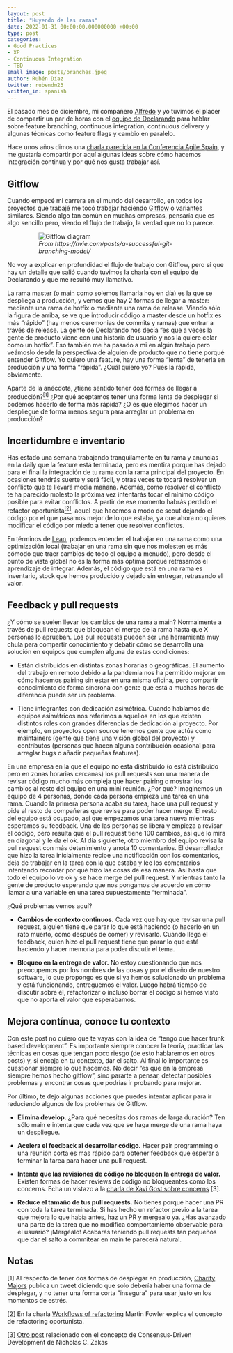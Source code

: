 ```yaml
---
layout: post
title: "Huyendo de las ramas"
date: 2022-01-31 00:00:00.000000000 +00:00
type: post
categories:
- Good Practices
- XP
- Continuous Integration
- TBD
small_image: posts/branches.jpeg
author: Rubén Díaz
twitter: rubendm23
written_in: spanish
---
```


El pasado mes de diciembre, mi compañero [Alfredo](https://twitter.com/AlfredoCasado) y yo tuvimos el placer de compartir un par de horas con el [equipo de Declarando](https://twitter.com/borillo/status/1471972609113956352) para hablar sobre feature branching, continuous integration, continuous delivery y algunas técnicas como feature flags y cambio en paralelo.

Hace unos años dimos una [charla parecida en la Conferencia Agile Spain](https://www.youtube.com/watch?v=L5S9b7AdZC8), y me gustaría compartir por aquí algunas ideas sobre cómo hacemos integración continua y por qué nos gusta trabajar así.

## Gitflow

Cuando empecé mi carrera en el mundo del desarrollo, en todos los proyectos que trabajé me tocó trabajar haciendo [Gitflow](https://www.atlassian.com/git/tutorials/comparing-workflows/gitflow-workflow) o variantes similares. Siendo algo tan común en muchas empresas, pensaría que es algo sencillo pero, viendo el flujo de trabajo, la verdad que no lo parece.

<figure style="max-width:360px; margin:auto;">
    <img src="https://nvie.com/img/git-model@2x.png" alt="Gitflow diagram" />
    <figcaption><em>From https://nvie.com/posts/a-successful-git-branching-model/</em></figcaption>
</figure>

No voy a explicar en profundidad el flujo de trabajo con Gitflow, pero sí que hay un detalle que salió cuando tuvimos la charla con el equipo de Declarando y que me resultó muy llamativo.

La rama master (o [main](https://sfconservancy.org/news/2020/jun/23/gitbranchname/) como solemos llamarla hoy en día) es la que se despliega a producción, y vemos que hay 2 formas de llegar a master: mediante una rama de hotfix o mediante una rama de release. Viendo sólo la figura de arriba, se ve que introducir código a master desde un hotfix es más “rápido” (hay menos ceremonias de commits y ramas) que entrar a través de release. La gente de Declarando nos decía “es que a veces la gente de producto viene con una historia de usuario y nos la quiere colar como un hotfix”. Eso también me ha pasado a mi en algún trabajo pero veámoslo desde la perspectiva de alguien de producto que no tiene porqué entender Gitflow. Yo quiero una feature, hay una forma “lenta” de tenerla en producción y una forma “rápida”. ¿Cuál quiero yo? Pues la rápida, obviamente.

Aparte de la anécdota, ¿tiene sentido tener dos formas de llegar a producción?<a href="#nota1"><sup>[1]</sup></a> ¿Por qué aceptamos tener una forma lenta de desplegar si podemos hacerlo de forma más rápida? ¿O es que elegimos hacer un despliegue de forma menos segura para arreglar un problema en producción?

## Incertidumbre e inventario

Has estado una semana trabajando tranquilamente en tu rama y anuncias en la daily que la feature está terminada, pero es mentira porque has dejado para el final la integración de tu rama con la rama principal del proyecto. En ocasiones tendrás suerte y será fácil, y otras veces te tocará resolver un conflicto que te llevará media mañana. Además, como resolver el conflicto te ha parecido molesto la próxima vez intentarás tocar el mínimo código posible para evitar conflictos. A partir de  ese momento habrás perdido el refactor oportunista<a href="#nota2"><sup>[2]</sup></a>, aquel que hacemos a modo de scout dejando el código por el que pasamos mejor de lo que estaba, ya que ahora no quieres modificar el código por miedo a tener que resolver conflictos.

En términos de [Lean](https://en.wikipedia.org/wiki/Lean_software_development), podemos entender el trabajar en una rama como una optimización local (trabajar en una rama sin que nos molesten es más cómodo que traer cambios de todo el equipo a menudo), pero desde el punto de vista global no es la forma más óptima porque retrasamos el aprendizaje de integrar. Además, el código que está en una rama es inventario, stock que hemos producido y dejado sin entregar, retrasando el valor.

## Feedback y pull requests

¿Y cómo se suelen llevar los cambios de una rama a main? Normalmente a través de pull requests que bloquean el merge de la rama hasta que X personas lo aprueban.
Los pull requests pueden ser una herramienta muy chula para compartir conocimiento y debatir cómo se desarrolla una solución en equipos que cumplen alguna de estas condiciones:

* Están distribuidos en distintas zonas horarias o geográficas. El aumento del trabajo en remoto debido a la pandemia nos ha permitido mejorar en cómo hacemos pairing sin estar en una misma oficina, pero compartir conocimiento de forma síncrona con gente que está a muchas horas de diferencia puede ser un problema.

* Tiene integrantes con dedicación asimétrica. Cuando hablamos de equipos asimétricos nos referimos a aquellos en los que existen distintos roles con grandes diferencias de dedicación al proyecto. Por ejemplo, en proyectos open source tenemos gente que actúa como maintainers (gente que tiene una visión global del proyecto) y contributos (personas que hacen alguna contribución ocasional para arreglar bugs o añadir pequeñas features).

En una empresa en la que el equipo no está distribuido (o está distribuido pero en zonas horarias cercanas) los pull requests son una manera de revisar código mucho más compleja que hacer pairing o mostrar los cambios al resto del equipo en una mini reunión. ¿Por qué? Imaginemos un equipo de 4 personas, donde cada persona empieza una tarea en una rama. Cuando la primera persona acaba su tarea, hace una pull request y pide al resto de compañeras que revise para poder hacer merge. El resto del equipo está ocupado, así que empezamos una tarea nueva mientras esperamos su feedback. Una de las personas se libera y empieza a revisar el código, pero resulta que el pull request tiene 100 cambios, así que lo mira en diagonal y le da el ok. Al día siguiente, otro miembro del equipo revisa la pull request con más detenimiento y anota 10 comentarios. El desarrollador que hizo la tarea inicialmente recibe una notificación con los comentarios, deja de trabajar en la tarea con la que estaba y lee los comentarios intentando recordar por qué hizo las cosas de esa manera. Así hasta que todo el equipo lo ve ok y se hace merge del pull request. Y mientras tanto la gente de producto esperando que nos pongamos de acuerdo en cómo llamar a una variable en una tarea supuestamente “terminada”.

¿Qué problemas vemos aquí?

* **Cambios de contexto continuos.** Cada vez que hay que revisar una pull request, alguien tiene que parar lo que está haciendo (o hacerlo en un rato muerto, como después de comer) y revisarlo. Cuando llega el feedback, quien hizo el pull request tiene que parar lo que está haciendo y hacer memoria para poder discutir el tema.

* **Bloqueo en la entrega de valor.** No estoy cuestionando que nos preocupemos por los nombres de las cosas y por el diseño de nuestro software, lo que propongo es que si ya hemos solucionado un problema y está funcionando, entreguemos el valor. Luego habrá tiempo de discutir sobre él, refactorizar o incluso borrar el código si hemos visto que no aporta el valor que esperábamos.

## Mejora contínua, conoce tu contexto

Con este post no quiero que te vayas con la idea de “tengo que hacer trunk based development”. Es importante siempre conocer la teoría, practicar las técnicas en cosas que tengan poco riesgo (de esto hablaremos en otros posts) y, si encaja en tu contexto, dar el salto. Al final lo importante es cuestionar siempre lo que hacemos. No decir “es que en la empresa siempre hemos hecho gitflow”, sino pararte a pensar, detectar posibles problemas y encontrar cosas que podrías ir probando para mejorar.

Por último, te dejo algunas acciones que puedes intentar aplicar para ir reduciendo algunos de los problemas de Gitflow.

* **Elimina develop.** ¿Para qué necesitas dos ramas de larga duración? Ten sólo main e intenta que cada vez que se haga merge de una rama haya un despliegue.

* **Acelera el feedback al desarrollar  código.** Hacer pair programming o una reunión corta es más rápido para obtener feedback que esperar a terminar la tarea para hacer una pull request. 

* **Intenta que las revisiones de código no bloqueen la entrega de valor.** Existen formas de hacer reviews de código no bloqueantes como los concerns. Echa un vistazo a la [charla de Xavi Gost sobre concerns](https://www.youtube.com/watch?v=pp8j1ggCaoM)<a name="nota3"></a> [3].

* **Reduce el tamaño de tus pull requests.** No tienes porqué hacer una PR con toda la tarea terminada. Si has hecho un refactor previo a la tarea que mejora lo que había antes, haz un PR y mergealo ya. ¿Has avanzado una parte de la tarea que no modifica comportamiento observable para el usuario? ¡Mergéalo! Acabarás teniendo pull requests tan pequeños que dar el salto a commitear en main te parecerá natural.

## Notas

<a name="nota1"></a> [1] Al respecto de tener dos formas de desplegar en producción, [Charity Majors](https://twitter.com/mipsytipsy/status/1459731465994866691) publica un tweet diciendo que solo debería haber una forma de desplegar, y no tener una forma corta "insegura" para usar justo en los momentos de estrés.

<a name="nota2"></a> [2] En la charla [Workflows of refactoring](https://www.youtube.com/watch?v=vqEg37e4Mkw) Martin Fowler explica el concepto de refactoring oportunista.

<a name="nota3"></a> [3] [Otro post](https://humanwhocodes.com/blog/2015/04/14/consensus-driven-development/) relacionado con el concepto de Consensus-Driven Development de Nicholas C. Zakas